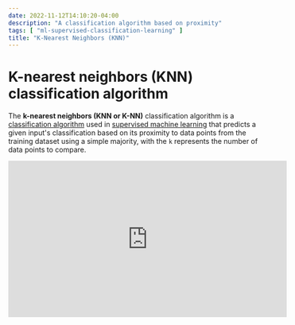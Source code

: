 ```yaml
---
date: 2022-11-12T14:10:20-04:00
description: "A classification algorithm based on proximity"
tags: [ "ml-supervised-classification-learning" ]
title: "K-Nearest Neighbors (KNN)"
---
```


# K-nearest neighbors (KNN) classification algorithm

The **k-nearest neighbors (KNN or K-NN)** classification algorithm is a [classification algorithm](ml-supervised-classification-learning.md) used in [supervised machine learning](ml-supervised.md) that predicts a given input's classification based on its proximity to data points from the training dataset using a simple majority, with the `k` represents the number of data points to compare.

<iframe width="560" height="315" src="https://www.youtube.com/embed/bKf01vqnOEU" title="YouTube video player" frameborder="0" allow="accelerometer; autoplay; clipboard-write; encrypted-media; gyroscope; picture-in-picture" allowfullscreen></iframe>
